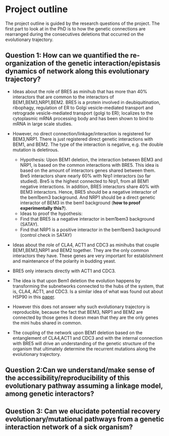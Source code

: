 # Project outline

The project outline is guided by the research questions of the project. The first part to look at in the PhD is to how the genetic connections are rearranged during the consecutives deletions that occurred on the evolutionary trajectory.

## **Question 1**: How can we quantified the re-organization of the genetic interaction/epistasis dynamics of network along this evolutionary trajectory?

- Ideas about the role of BRE5 as minihub that has more than 40% interactors that are common to the interactors of BEM1,BEM3,NRP1,BEM2. BRE5 is a protein involved in deubiquitination, ribophagy, regulation of ER to Golgi vesicle-mediated transport and retrograde vesicle-mediated transport (golgi to ER); localizes to the cytoplasmic mRNA processing body and has been shown to bind to mRNA in large scale studies. 
-  However, no direct connection/linkage/interaction is registered for BEM3,NRP1. There is just registered direct genetic interactions with BEM1, and BEM2. The type of the interaction is negative, e.g. the double mutation is deletirous.
   - Hypothesis: Upon BEM1 deletion, the interaction between BEM3 and NRP1, is based on the common interactions with BRE5. This idea is based on the amount of interactors genes shared between them. Bre5 interactors share nearly 60% with Nrp1 interactors (so far studied). Bre5 is the highest connected to Nrp1, from all BEM1 negative interactions. In addition, BRE5 interactors share 40% with BEM3 interactors. Hence, BRE5 should be a negative interactor of the bem1bem3 background. And NRP1 should be a direct genetic interactor of BEM3 in the bem1 background (**how to proof experimentally this?**).
   - Ideas to proof the hypothesis:
    - Find that BRE5 is a negative interactor in bem1bem3 background (SATAY).
    - Find that NRP1 is a positive interactor in the bem1bem3 background (control check in SATAY)

- Ideas about the role of CLA4, ACT1 and CDC3 as minihubs that couple BEM1,BEM3,NRP1 and BEM2 together. They are the only common interactors they have. These genes are very important for establishment and maintenance of the polarity in budding yeast.
 - BRE5 only interacts directly with ACT1 and CDC3.
 - The idea is that upon Bem1 deletion the evolution happens by transforming the subnetworks connected to the hubs of the system, that is, CLA4, ACT1, and CDC3. Is a similar idea of what was found out about HSP90 in this [paper](https://journals.plos.org/plosbiology/article?id=10.1371/journal.pbio.2006450).
 - However this does not answer why such evolutionary trajectory is reproducible, because the fact that BEM3, NRP1 and BEM2 are connected by those genes it doesn mean that they are the only genes the mini hubs shared in common.
- The coupling of the network upon BEM1 deletion based on the entanglement of CLA4,ACT1 and CDC3 and with the internal connection with BRE5 will drive an understanding of the genetic structure of the organism that ultimately determine the recurrent mutations along the evolutionary trajectory.
<!-- ![nombre](link) command for figure -->

## **Question 2**:Can we understand/make sense of  the accessibility/reproducibility of this evolutionary pathway assuming  a linkage model, among genetic interactors?

## **Question 3**: Can we elucidate potential recovery evolutionary/mutational pathways from a  genetic interaction network of a sick organism?
